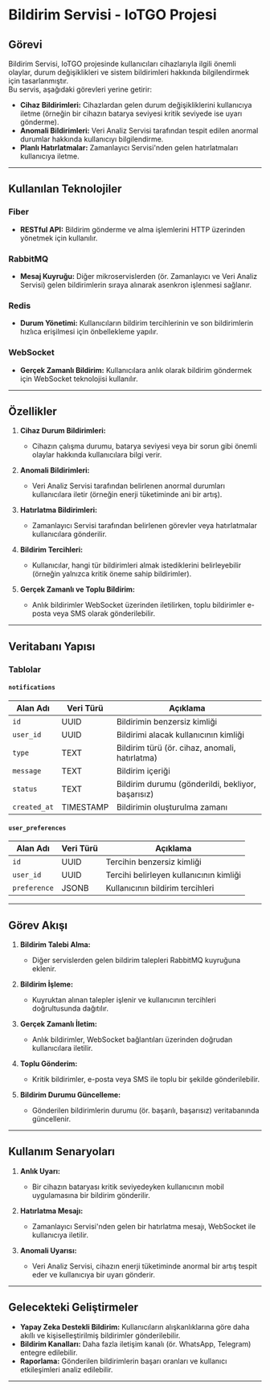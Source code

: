 # Bildirim Servisi - IoTGO Projesi

## Görevi
Bildirim Servisi, IoTGO projesinde kullanıcıları cihazlarıyla ilgili önemli olaylar, durum değişiklikleri ve sistem bildirimleri hakkında bilgilendirmek için tasarlanmıştır.  
Bu servis, aşağıdaki görevleri yerine getirir:
- **Cihaz Bildirimleri:** Cihazlardan gelen durum değişikliklerini kullanıcıya iletme (örneğin bir cihazın batarya seviyesi kritik seviyede ise uyarı gönderme).
- **Anomali Bildirimleri:** Veri Analiz Servisi tarafından tespit edilen anormal durumlar hakkında kullanıcıyı bilgilendirme.
- **Planlı Hatırlatmalar:** Zamanlayıcı Servisi'nden gelen hatırlatmaları kullanıcıya iletme.

---

## Kullanılan Teknolojiler

### Fiber
- **RESTful API:** Bildirim gönderme ve alma işlemlerini HTTP üzerinden yönetmek için kullanılır.

### RabbitMQ
- **Mesaj Kuyruğu:** Diğer mikroservislerden (ör. Zamanlayıcı ve Veri Analiz Servisi) gelen bildirimlerin sıraya alınarak asenkron işlenmesi sağlanır.

### Redis
- **Durum Yönetimi:** Kullanıcıların bildirim tercihlerinin ve son bildirimlerin hızlıca erişilmesi için önbellekleme yapılır.

### WebSocket
- **Gerçek Zamanlı Bildirim:** Kullanıcılara anlık olarak bildirim göndermek için WebSocket teknolojisi kullanılır.

---

## Özellikler

1. **Cihaz Durum Bildirimleri:**
    - Cihazın çalışma durumu, batarya seviyesi veya bir sorun gibi önemli olaylar hakkında kullanıcılara bilgi verir.

2. **Anomali Bildirimleri:**
    - Veri Analiz Servisi tarafından belirlenen anormal durumları kullanıcılara iletir (örneğin enerji tüketiminde ani bir artış).

3. **Hatırlatma Bildirimleri:**
    - Zamanlayıcı Servisi tarafından belirlenen görevler veya hatırlatmalar kullanıcılara gönderilir.

4. **Bildirim Tercihleri:**
    - Kullanıcılar, hangi tür bildirimleri almak istediklerini belirleyebilir (örneğin yalnızca kritik öneme sahip bildirimler).

5. **Gerçek Zamanlı ve Toplu Bildirim:**
    - Anlık bildirimler WebSocket üzerinden iletilirken, toplu bildirimler e-posta veya SMS olarak gönderilebilir.

---

## Veritabanı Yapısı

### Tablolar

#### `notifications`
| Alan Adı        | Veri Türü   | Açıklama                          |
|------------------|-------------|-----------------------------------|
| `id`            | UUID        | Bildirimin benzersiz kimliği      |
| `user_id`       | UUID        | Bildirimi alacak kullanıcının kimliği |
| `type`          | TEXT        | Bildirim türü (ör. cihaz, anomali, hatırlatma) |
| `message`       | TEXT        | Bildirim içeriği                  |
| `status`        | TEXT        | Bildirim durumu (gönderildi, bekliyor, başarısız) |
| `created_at`    | TIMESTAMP   | Bildirimin oluşturulma zamanı     |

#### `user_preferences`
| Alan Adı        | Veri Türü   | Açıklama                          |
|------------------|-------------|-----------------------------------|
| `id`            | UUID        | Tercihin benzersiz kimliği        |
| `user_id`       | UUID        | Tercihi belirleyen kullanıcının kimliği |
| `preference`    | JSONB       | Kullanıcının bildirim tercihleri  |

---

## Görev Akışı

1. **Bildirim Talebi Alma:**
    - Diğer servislerden gelen bildirim talepleri RabbitMQ kuyruğuna eklenir.

2. **Bildirim İşleme:**
    - Kuyruktan alınan talepler işlenir ve kullanıcının tercihleri doğrultusunda dağıtılır.

3. **Gerçek Zamanlı İletim:**
    - Anlık bildirimler, WebSocket bağlantıları üzerinden doğrudan kullanıcılara iletilir.

4. **Toplu Gönderim:**
    - Kritik bildirimler, e-posta veya SMS ile toplu bir şekilde gönderilebilir.

5. **Bildirim Durumu Güncelleme:**
    - Gönderilen bildirimlerin durumu (ör. başarılı, başarısız) veritabanında güncellenir.

---

## Kullanım Senaryoları

1. **Anlık Uyarı:**
    - Bir cihazın bataryası kritik seviyedeyken kullanıcının mobil uygulamasına bir bildirim gönderilir.

2. **Hatırlatma Mesajı:**
    - Zamanlayıcı Servisi'nden gelen bir hatırlatma mesajı, WebSocket ile kullanıcıya iletilir.

3. **Anomali Uyarısı:**
    - Veri Analiz Servisi, cihazın enerji tüketiminde anormal bir artış tespit eder ve kullanıcıya bir uyarı gönderir.

---

## Gelecekteki Geliştirmeler

- **Yapay Zeka Destekli Bildirim:** Kullanıcıların alışkanlıklarına göre daha akıllı ve kişiselleştirilmiş bildirimler gönderilebilir.
- **Bildirim Kanalları:** Daha fazla iletişim kanalı (ör. WhatsApp, Telegram) entegre edilebilir.
- **Raporlama:** Gönderilen bildirimlerin başarı oranları ve kullanıcı etkileşimleri analiz edilebilir.

---
